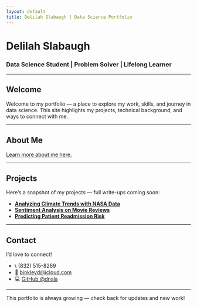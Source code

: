 ```yaml
---
layout: default
title: Delilah Slabaugh | Data Science Portfolio
---
```

<link rel="stylesheet" href="style.css">

<div class="intro">
  <h1>Delilah Slabaugh</h1>
  <h3>Data Science Student | Problem Solver | Lifelong Learner</h3>
</div>

---

## Welcome

Welcome to my portfolio — a place to explore my work, skills, and journey in data science. This site highlights my projects, technical background, and ways to connect with me.

---

## About Me

[Learn more about me here.](about.md)

---

## Projects

Here’s a snapshot of my projects — full write-ups coming soon:
- **[Analyzing Climate Trends with NASA Data](projects/nasa-climate.md)**
- **[Sentiment Analysis on Movie Reviews](projects/movie-sentiment.md)**
- **[Predicting Patient Readmission Risk](projects/readmission-risk.md)**

---

## Contact

I’d love to connect!
- 📞 (832) 515-8269
- 📧 binkleyd@icloud.com
- 💻 [GitHub @dnsla](https://github.com/dnsla)

---

<div class="footer">
  <p>This portfolio is always growing — check back for updates and new work!</p>
</div>

